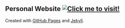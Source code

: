 ## Personal Website [![](https://img.shields.io/badge/Live_site-maxwason.com-green.svg "Click me to visit!")](http://www.maxwason.com)

Created with [GitHub Pages](https://pages.github.com/) and [Jekyll](https://jekyllrb.com/).
